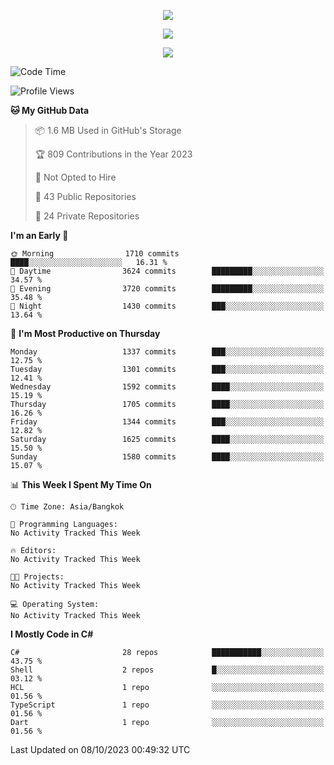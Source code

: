 <p align="center">
  <a href="say-hi.gif"> 
    <img align="center" src="say-hi.gif"/>
  </a>
</p>
<p align="center">
  <a href="https://github.com/htthinh1999">
    <img align="center" src="https://github-readme-stats-kappa-pink.vercel.app/api?username=htthinh1999&show_icons=true&count_private=true&theme=dracula"/>
  </a>
</p>
<p align="center">
  <a href="https://github.com/htthinh1999">
    <img src="https://github-readme-stats-kappa-pink.vercel.app/api/top-langs/?username=htthinh1999&layout=compact&langs_count=6&count_private=true&hide=tsql,hlsl,glsl,shaderlab&theme=dracula"/>
  </a>
</p>

<!--START_SECTION:waka-->
![Code Time](http://img.shields.io/badge/Code%20Time-0%20secs-blue)

![Profile Views](http://img.shields.io/badge/Profile%20Views-0-blue)

**🐱 My GitHub Data** 

> 📦 1.6 MB Used in GitHub's Storage 
 > 
> 🏆 809 Contributions in the Year 2023
 > 
> 🚫 Not Opted to Hire
 > 
> 📜 43 Public Repositories 
 > 
> 🔑 24 Private Repositories 
 > 
**I'm an Early 🐤** 

```text
🌞 Morning                1710 commits        ████░░░░░░░░░░░░░░░░░░░░░   16.31 % 
🌆 Daytime                3624 commits        █████████░░░░░░░░░░░░░░░░   34.57 % 
🌃 Evening                3720 commits        █████████░░░░░░░░░░░░░░░░   35.48 % 
🌙 Night                  1430 commits        ███░░░░░░░░░░░░░░░░░░░░░░   13.64 % 
```
📅 **I'm Most Productive on Thursday** 

```text
Monday                   1337 commits        ███░░░░░░░░░░░░░░░░░░░░░░   12.75 % 
Tuesday                  1301 commits        ███░░░░░░░░░░░░░░░░░░░░░░   12.41 % 
Wednesday                1592 commits        ████░░░░░░░░░░░░░░░░░░░░░   15.19 % 
Thursday                 1705 commits        ████░░░░░░░░░░░░░░░░░░░░░   16.26 % 
Friday                   1344 commits        ███░░░░░░░░░░░░░░░░░░░░░░   12.82 % 
Saturday                 1625 commits        ████░░░░░░░░░░░░░░░░░░░░░   15.50 % 
Sunday                   1580 commits        ████░░░░░░░░░░░░░░░░░░░░░   15.07 % 
```


📊 **This Week I Spent My Time On** 

```text
🕑︎ Time Zone: Asia/Bangkok

💬 Programming Languages: 
No Activity Tracked This Week

🔥 Editors: 
No Activity Tracked This Week

🐱‍💻 Projects: 
No Activity Tracked This Week

💻 Operating System: 
No Activity Tracked This Week
```

**I Mostly Code in C#** 

```text
C#                       28 repos            ███████████░░░░░░░░░░░░░░   43.75 % 
Shell                    2 repos             █░░░░░░░░░░░░░░░░░░░░░░░░   03.12 % 
HCL                      1 repo              ░░░░░░░░░░░░░░░░░░░░░░░░░   01.56 % 
TypeScript               1 repo              ░░░░░░░░░░░░░░░░░░░░░░░░░   01.56 % 
Dart                     1 repo              ░░░░░░░░░░░░░░░░░░░░░░░░░   01.56 % 
```




 Last Updated on 08/10/2023 00:49:32 UTC
<!--END_SECTION:waka-->
